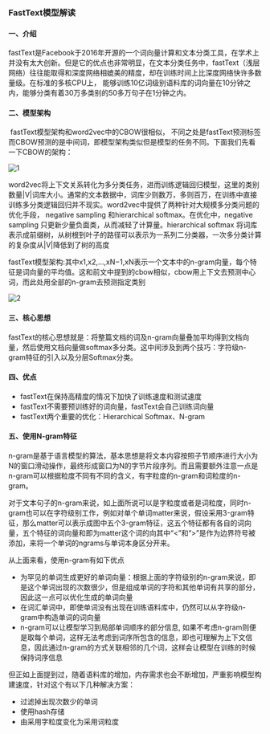 ### FastText模型解读

#### 一、介绍

​	fastText是Facebook于2016年开源的一个词向量计算和文本分类工具，在学术上并没有太大创新。但是它的优点也非常明显，在文本分类任务中，fastText（浅层网络）往往能取得和深度网络相媲美的精度，却在训练时间上比深度网络快许多数量级。在标准的多核CPU上， 能够训练10亿词级别语料库的词向量在10分钟之内，能够分类有着30万多类别的50多万句子在1分钟之内。

#### 二、模型架构

​	fastText模型架构和word2vec中的CBOW很相似， 不同之处是fastText预测标签而CBOW预测的是中间词，即模型架构类似但是模型的任务不同。下面我们先看一下CBOW的架构：

![1](https://github.com/827184100/awesome-DeepLearning/blob/7.18/images/1.png)

​	word2vec将上下文关系转化为多分类任务，进而训练逻辑回归模型，这里的类别数量|V|词库大小。通常的文本数据中，词库少则数万，多则百万，在训练中直接训练多分类逻辑回归并不现实。word2vec中提供了两种针对大规模多分类问题的优化手段， negative sampling 和hierarchical softmax。在优化中，negative sampling 只更新少量负面类，从而减轻了计算量。hierarchical softmax 将词库表示成前缀树，从树根到叶子的路径可以表示为一系列二分类器，一次多分类计算的复杂度从|V|降低到了树的高度

​	fastText模型架构:其中x1,x2,…,xN−1,xN表示一个文本中的n-gram向量，每个特征是词向量的平均值。这和前文中提到的cbow相似，cbow用上下文去预测中心词，而此处用全部的n-gram去预测指定类别

![2](https://github.com/827184100/awesome-DeepLearning/blob/7.18/images/2.png)



#### 三、核心思想

​	fastText的核心思想就是：将整篇文档的词及n-gram向量叠加平均得到文档向量，然后使用文档向量做softmax多分类。这中间涉及到两个技巧：字符级n-gram特征的引入以及分层Softmax分类。

#### 四、优点

+ fastText在保持高精度的情况下加快了训练速度和测试速度
+ fastText不需要预训练好的词向量，fastText会自己训练词向量
+ fastText两个重要的优化：Hierarchical Softmax、N-gram

#### 五、使用N-gram特征

​	n-gram是基于语言模型的算法，基本思想是将文本内容按照子节顺序进行大小为N的窗口滑动操作，最终形成窗口为N的字节片段序列。而且需要额外注意一点是n-gram可以根据粒度不同有不同的含义，有字粒度的n-gram和词粒度的n-gram。

​	对于文本句子的n-gram来说，如上面所说可以是字粒度或者是词粒度，同时n-gram也可以在字符级别工作，例如对单个单词matter来说，假设采用3-gram特征，那么matter可以表示成图中五个3-gram特征，这五个特征都有各自的词向量，五个特征的词向量和即为matter这个词的向其中“<”和“>”是作为边界符号被添加，来将一个单词的ngrams与单词本身区分开来。

从上面来看，使用n-gram有如下优点

+ 为罕见的单词生成更好的单词向量：根据上面的字符级别的n-gram来说，即是这个单词出现的次数很少，但是组成单词的字符和其他单词有共享的部分，因此这一点可以优化生成的单词向量
+ 在词汇单词中，即使单词没有出现在训练语料库中，仍然可以从字符级n-gram中构造单词的词向量
+ n-gram可以让模型学习到局部单词顺序的部分信息, 如果不考虑n-gram则便是取每个单词，这样无法考虑到词序所包含的信息，即也可理解为上下文信息，因此通过n-gram的方式关联相邻的几个词，这样会让模型在训练的时候保持词序信息

但正如上面提到过，随着语料库的增加，内存需求也会不断增加，严重影响模型构建速度，针对这个有以下几种解决方案：

+ 过滤掉出现次数少的单词
+ 使用hash存储
+ 由采用字粒度变化为采用词粒度